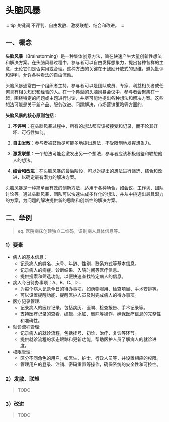 # 头脑风暴

::: tip 关键词
不评判、自由发散、激发联想、结合和改进。
:::

## 一、概念

**头脑风暴**（Brainstorming）是一种集体创意方法，旨在快速产生大量创新性想法和解决方案。在头脑风暴过程中，参与者可以自由发挥想象力，提出各种各样的主意，无论它们是否实用或合理。这种方法的关键在于鼓励开放式的思维，避免批评和评判，允许各种看法的自由流动。

头脑风暴通常由一个组织者主持，参与者可以是团队成员、专家、利益相关者或任何具有相关知识和经验的人。在一个典型的头脑风暴会议中，参与者会聚集在一起，围绕特定的问题或主题进行讨论，并尽可能地提出各种想法和解决方案。这些想法可能是关于新产品、服务改进、问题解决、市场营销策略等方面的。

**头脑风暴的核心原则包括**：

1. **不评判**：在头脑风暴过程中，所有的想法都应该被接受和记录，而不论其好坏、可行性如何。

2. **自由发散**：参与者被鼓励尽可能多地提出想法，不受限制地发挥想象力。

3. **激发联想**：一个想法可能会激发出另一个想法，参与者应该积极借鉴和联想他人的想法。

4. **结合和改进**：在头脑风暴的最后阶段，可以对提出的想法进行筛选、结合和改进，以确定最有潜力的解决方案。

头脑风暴是一种简单而有效的创新方法，适用于各种场合，如会议、工作坊、团队讨论等。通过头脑风暴，团队可以快速生成多样化的想法，并从中挑选出最具潜力的方案，为问题的解决提供新的思路和创新性的解决方案。

## 二、举例

> eq. 医院病床创建独立二维码，识别病人具体信息等。

### 1）要素

- 病人的基本信息：
  - 记录病人的姓名、床号、年龄、性别、联系方式等基本信息。
  - 记录病人的病症、诊断结果、入院时间等医疗信息。
  - 提供搜索和筛选功能，以便快速查找特定病人的信息。
- 病人今日待办事项：A、B、C、D...
  - 为每个病人记录今日的待办事项，如药物服用、检查项目、手术安排等。
  - 可以设置提醒功能，提醒医护人员及时完成病人的待办事项。
- 医疗记录管理:
  - 记录病人的医疗记录，包括病历、医嘱、检查报告、手术记录等。
  - 支持医疗记录的查看、编辑、添加、删除等操作，确保医疗信息的完整性和准确性。
- 就诊流程管理:
  - 记录病人的就诊流程，包括挂号、初诊、治疗、复诊等环节。
  - 提供就诊流程的状态跟踪和更新功能，帮助医护人员了解病人的就诊进度。
- 权限管理:
  - 区分不同角色的用户，如医生、护士、行政人员等，并设置相应的权限。
  - 管理用户的登录、注销、密码重置等操作，确保系统的安全性和可控性。

### 2）发散、联想

> TODO

### 3）改进

> TODO
